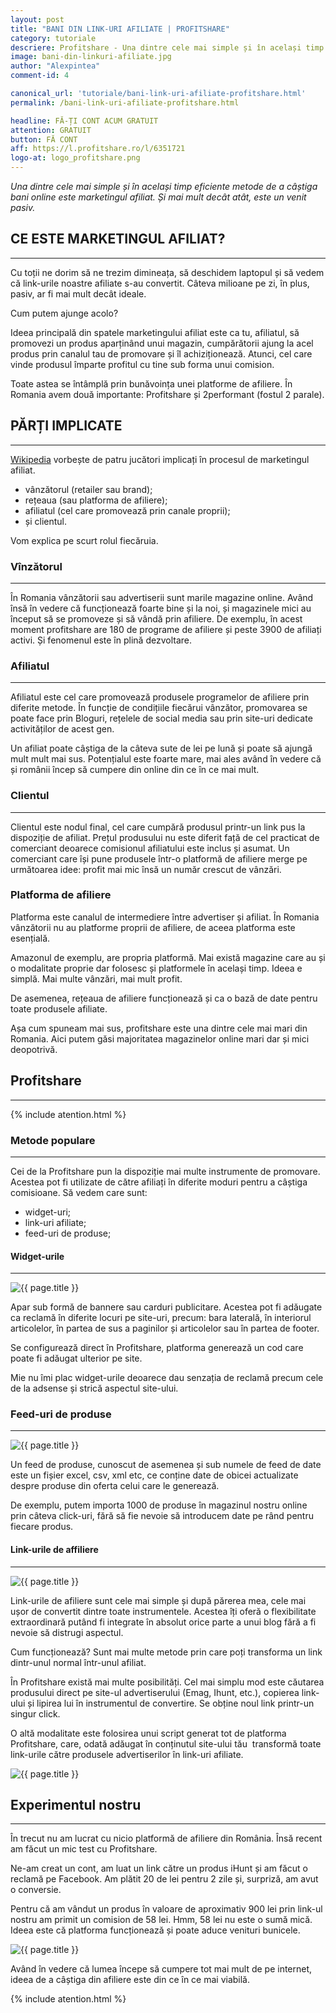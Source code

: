 ```yaml
---
layout: post
title: "BANI DIN LINK-URI AFILIATE | PROFITSHARE"
category: tutoriale
descriere: Profitshare - Una dintre cele mai simple și în același timp eficiente metode de a câștiga bani online este marketingul afiliat. Și mai mult decât atât, este un venit pasiv.
image: bani-din-linkuri-afiliate.jpg
author: "Alexpintea"
comment-id: 4

canonical_url: 'tutoriale/bani-link-uri-afiliate-profitshare.html'
permalink: /bani-link-uri-afiliate-profitshare.html

headline: FĂ-ȚI CONT ACUM GRATUIT
attention: GRATUIT
button: FĂ CONT
aff: https://l.profitshare.ro/l/6351721
logo-at: logo_profitshare.png
---
```


_Una dintre cele mai simple și în același timp eficiente metode de a câștiga bani online este marketingul afiliat. Și mai mult decât atât, este un venit pasiv._

## CE ESTE MARKETINGUL AFILIAT?
---

Cu toții ne dorim să ne trezim dimineața, să deschidem laptopul și să vedem că link-urile noastre afiliate s-au convertit. Câteva milioane pe zi, în plus, pasiv, ar fi mai mult decât ideale.

Cum putem ajunge acolo?

Ideea principală din spatele marketingului afiliat este ca tu, afiliatul, să promovezi un produs aparținând unui magazin, cumpărătorii ajung la acel produs prin canalul tau de promovare și îl achiziționează. Atunci, cel care vinde produsul împarte profitul cu tine sub forma unui comision.

Toate astea se întâmplă prin bunăvoința unei platforme de afiliere. În Romania avem două importante: Profitshare și 2performant (fostul 2 parale).

## PĂRȚI IMPLICATE
---

<a href="https://en.wikipedia.org/wiki/Affiliate_marketing#Structure">Wikipedia</a> vorbește de patru jucători implicați în procesul de marketingul afiliat.

<ul>
 	<li>vânzătorul (retailer sau brand);</li>
 	<li>rețeaua (sau platforma de afiliere);</li>
 	<li>afiliatul (cel care promovează prin canale proprii);</li>
 	<li>și clientul.</li>
</ul>

Vom explica pe scurt rolul fiecăruia.

### Vînzătorul
---

În Romania vânzătorii sau advertiserii sunt marile magazine online. Având însă în vedere că funcționează foarte bine și la noi, și magazinele mici au început să se promoveze și să vândă prin afiliere. De exemplu, în acest moment profitshare are 180 de programe de afiliere și peste 3900 de afiliați activi. Și fenomenul este în plină dezvoltare.

### Afiliatul
---

Afiliatul este cel care promovează produsele programelor de afiliere prin diferite metode. În funcție de condițiile fiecărui vânzător, promovarea se poate face prin Bloguri, rețelele de social media sau prin site-uri dedicate activităților de acest gen.

Un afiliat poate câștiga de la câteva sute de lei pe lună și poate să ajungă mult mult mai sus. Potențialul este foarte mare, mai ales având în vedere că și românii încep să cumpere din online din ce în ce mai mult.

### Clientul
---

Clientul este nodul final, cel care cumpără produsul printr-un link pus la dispoziție de afiliat. Prețul produsului nu este diferit față de cel practicat de comerciant deoarece comisionul afiliatului este inclus și asumat. Un comerciant care își pune produsele într-o platformă de afiliere merge pe următoarea idee: profit mai mic însă un număr crescut de vânzări.

### Platforma de afiliere

Platforma este canalul de intermediere între advertiser și afiliat. În Romania vânzătorii nu au platforme proprii de afiliere, de aceea platforma este esențială.

Amazonul de exemplu, are propria platformă. Mai există magazine care au și o modalitate proprie dar folosesc și platformele în același timp. Ideea e simplă. Mai multe vânzări, mai mult profit.

De asemenea, rețeaua de afiliere funcționează și ca o bază de date pentru toate produsele afiliate.

Așa cum spuneam mai sus, profitshare este una dintre cele mai mari din Romania. Aici putem găsi majoritatea magazinelor online mari dar și mici deopotrivă.

## Profitshare
---

{% include atention.html %}

### Metode populare
---

Cei de la Profitshare pun la dispoziție mai multe instrumente de promovare. Acestea pot fi utilizate de către afiliați în diferite moduri pentru a câștiga comisioane. Să vedem care sunt:
<ul>
 	<li>widget-uri;</li>
 	<li>link-uri afiliate;</li>
 	<li>feed-uri de produse;</li>
</ul>

#### Widget-urile
---

<img src="{{ site.url }}/assets/images/profitshare-post/widget.jpg" alt="{{ page.title }}"/>

Apar sub formă de bannere sau carduri publicitare. Acestea pot fi adăugate ca reclamă în diferite locuri pe site-uri, precum: bara laterală, în interiorul articolelor, în partea de sus a paginilor și articolelor sau în partea de footer.

Se configurează direct în Profitshare, platforma generează un cod care poate fi adăugat ulterior pe site.

Mie nu îmi plac widget-urile deoarece dau senzația de reclamă precum cele de la adsense și strică aspectul site-ului.

### Feed-uri de produse
---

<img src="{{ site.url }}/assets/images/profitshare-post/feed.jpg" alt="{{ page.title }}"/>

Un feed de produse, cunoscut de asemenea și sub numele de feed de date este un fișier excel, csv, xml etc, ce conține date de obicei actualizate despre produse din oferta celui care le generează.

De exemplu, putem importa 1000 de produse în magazinul nostru online prin câteva click-uri, fără să fie nevoie să introducem date pe rând pentru fiecare produs.

#### Link-urile de affiliere
---

<img src="{{ site.url }}/assets/images/profitshare-post/link.jpg" alt="{{ page.title }}"/>

Link-urile de afiliere sunt cele mai simple și după părerea mea, cele mai ușor de convertit dintre toate instrumentele. Acestea îți oferă o flexibilitate extraordinară putând fi integrate în absolut orice parte a unui blog fără a fi nevoie să distrugi aspectul.

Cum funcționează? Sunt mai multe metode prin care poți transforma un link dintr-unul normal într-unul afiliat.

În Profitshare există mai multe posibilități. Cel mai simplu mod este căutarea produsului direct pe site-ul advertiserului (Emag, Ihunt, etc.), copierea link-ului și lipirea lui în instrumentul de convertire. Se obține noul link printr-un singur click.

O altă modalitate este folosirea unui script generat tot de platforma Profitshare, care, odată adăugat în conținutul site-ului tău  transformă toate link-urile către produsele advertiserilor în link-uri afiliate.

<img src="{{ site.url }}/assets/images/profitshare-post/script.jpg" alt="{{ page.title }}"/>

## Experimentul nostru
---

În trecut nu am lucrat cu nicio platformă de afiliere din România. Însă recent am făcut un mic test cu Profitshare.

Ne-am creat un cont, am luat un link către un produs iHunt și am făcut o reclamă pe Facebook. Am plătit 20 de lei pentru 2 zile și, surpriză, am avut o conversie.

Pentru că am vândut un produs în valoare de aproximativ 900 lei prin link-ul nostru am primit un comision de 58 lei. Hmm, 58 lei nu este o sumă mică. Ideea este că platforma funcționează și poate aduce venituri bunicele.

<img src="{{ site.url }}/assets/images/profitshare-post/experiment.jpg" alt="{{ page.title }}"/>

Având în vedere că lumea începe să cumpere tot mai mult de pe internet, ideea de a câștiga din afiliere este din ce în ce mai viabilă.

{% include atention.html %}

